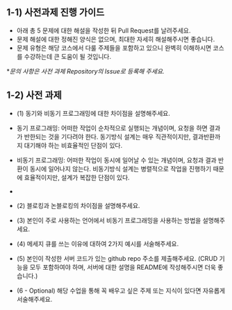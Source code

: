 ## 1-1) 사전과제 진행 가이드

- 아래 총 5 문제에 대한 해설을 작성한 뒤 Pull Request를 날려주세요.
- 문제 해설에 대한 정해진 양식은 없으며, 최대한 자세히 해설해주시면 좋습니다.
- 문제 유형은 해당 코스에서 다룰 주제들을 포함하고 있으니 완벽히 이해하시면 코스를 수강하는데 큰 도움이 될 것입니다.

**문의 사항은 사전 과제 Repository의 Issue로 등록해 주세요.*
  


## 1-2) 사전 과제

- (1) 동기와 비동기 프로그래밍에 대한 차이점을 설명해주세요.

- 동기 프로그래밍: 어떠한 작업이 순차적으로 실행되는 개념이며, 요청을 하면 결과가 반한되는 것을 기다려야 한다.
  동기방식 설계는 매우 직관적이지만, 결과반환까지 대기해야 하는 비효율적인 단점이 있다.
- 비동기 프로그래밍: 어떠한 작업이 동시에 일어날 수 있는 개념이며, 요청과 결과 반환이 동시에 일어나지 않는다.
  비동기방식 설계는 병렬적으로 작업을 진행하기 때문에 효율적이지만, 설계가 복잡한 단점이 있다.
- 
- (2) 블로킹과 논블로킹의 차이점을 설명해주세요.
- (3) 본인이 주로 사용하는 언어에서 비동기 프로그래밍을 사용하는 방법을 설명해주세요.
- (4) 메세지 큐를 쓰는 이유에 대하여 2가지 예시를 서술해주세요.
- (5) 본인이 작성한 서버 코드가 있는 github repo 주소를 제출해주세요. (CRUD 기능을 모두 포함하여야 하며, 서버에 대한 설명을 README에 작성해주시면 더욱 좋습니다.) 
- (6 - Optional) 해당 수업을 통해 꼭 배우고 싶은 주제 또는 지식이 있다면 자유롭게 서술해주세요.
